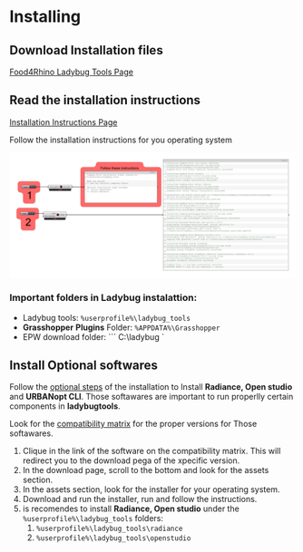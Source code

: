 # Installing


## Download Installation files

[Food4Rhino Ladybug Tools Page](https://www.food4rhino.com/en/app/ladybug-tools)


## Read the installation instructions

[Installation Instructions Page](https://github.com/ladybug-tools/lbt-grasshopper/wiki)

Follow the installation instructions for you operating system

![install](./installation.png)

### Important folders in Ladybug instalattion:

- Ladybug tools: 
        ``` %userprofile%\ladybug_tools ```
- **Grasshopper** **Plugins** Folder: 
        ``` %APPDATA%\Grasshopper ```
- EPW download folder:
        ``` C:\ladybug `

## Install Optional softwares

Follow the [optional steps](https://github.com/ladybug-tools/lbt-grasshopper/wiki/1.1-Windows-Installation-Steps#optional-steps) of the installation to Install **Radiance, Open studio** and **URBANopt CLI**. Those softawares are important to run properlly certain components in **ladybugtools**.

Look for the [compatibility matrix](https://github.com/ladybug-tools/lbt-grasshopper/wiki/1.4-Compatibility-Matrix#compatibility-matrix) for the proper versions for Those softawares.

1. Clique in the link of the software on the compatibility matrix. This will redirect you to the download pega of the xpecific version.
2. In the download page, scroll to the bottom and look for the assets section.
3. In the assets section, look for the installer for your operating system.
4. Download and run the installer, run and follow the instructions.
5. is recomendes to install **Radiance, Open studio** under the ``` %userprofile%\ladybug_tools ``` folders:
   1. ``` %userprofile%\ladybug_tools\radiance ```
   2. ``` %userprofile%\ladybug_tools\openstudio ```